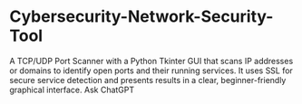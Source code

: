 # Cybersecurity-Network-Security-Tool
A TCP/UDP Port Scanner with a Python Tkinter GUI that scans IP addresses or domains to identify open ports and their running services. It uses SSL for secure service detection and presents results in a clear, beginner-friendly graphical interface.          Ask ChatGPT
